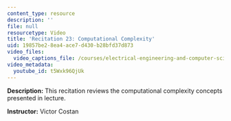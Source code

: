 ```yaml
---
content_type: resource
description: ''
file: null
resourcetype: Video
title: 'Recitation 23: Computational Complexity'
uid: 19857be2-8ea4-ace7-d430-b28bfd37d873
video_files:
  video_captions_file: /courses/electrical-engineering-and-computer-science/6-006-introduction-to-algorithms-fall-2011/recitation-videos/recitation-23-computational-complexity/t5Wxk96QjUk.vtt
video_metadata:
  youtube_id: t5Wxk96QjUk
---
```


**Description:** This recitation reviews the computational complexity concepts presented in lecture.

**Instructor:** Victor Costan